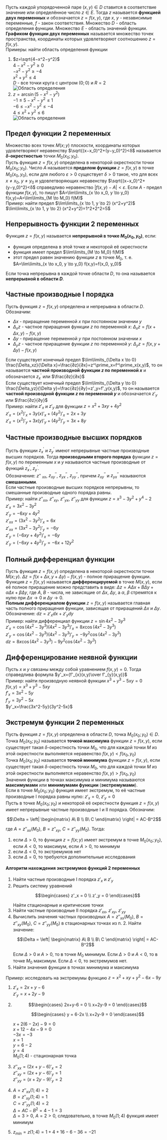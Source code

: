 Пусть каждой упорядоченной паре $(x,y)\in D$ ставится в соответствие значение или определённое число $z \in E$. Тогда $z$ называется **функцией двух переменных** и обозначается $z=f(x,y)$, где $x$, $y$ - независимые переменные, $f$ - закон соответствия. Множество $D$ - область определения функции. Множество $E$ - область значений функции.  
**Графиком функции двух переменных** называется множество точек пространства, координаты которых удовлетворяют соотношению $z=f(x,y)$.  
Примеры: найти область определения функции  
1) $z=\sqrt{4−x^2−y^2}$  
	$4−x^2−y^2 \geq 0$  
	$−x^2−y^2 \geq -4$  
	$x^2+y^2 \leq 4$  
	$D$ - все точки круга с центром $(0;0)$ и $R=2$  
	![Область определения](../Pictures/07_01.%20Область%20определения.png)
2) $z=\arcsin(5-x^2-y^2)$  
	$-1 \leq 5-x^2-y^2 \leq 1$  
	$-6 \leq -x^2-y^2 \leq -4$  
	$4 \leq x^2+y^2 \leq 6$  
	![Область определения](../Pictures/07_02.%20Область%20определения.png)
## Предел функции 2 переменных
Множество всех точек $M(x;y)$ плоскости, координаты которых удовлетворяют неравенству $\sqrt{(x−x_0)^2+(y−y_0)^2}<δ$ называется **$δ$-окрестностью** точки $M_0(x_0; y_0)$.  
Пусть функция $z=f(x,y)$ определена в некоторой окрестности точки $M_0(x_0;y_0)$. Число $A$ называется **пределом функции** $z=f(x,y)$ в точке $M_0(x_0,y_0)$, если для любого $ε>0$ существует $δ>0$ такое, что для всех $x≠x_0$, $y≠y_0$ и удовлетворяющих неравенству $\sqrt{(x−x_0)^2+(y−y_0)^2}<δ$ справедливо неравенство $|f(x,y)−A|<ε$. Если $A$ - предел функции $f(x,y)$, то пишут $A=\lim\limits_{x \to x_0, y \to y_0} f(x,y)=A=\lim\limits_{M \to M_0} f(M)$  
Пример: найти предел $\lim\limits_{x \to 1, y \to 2} (x^2+y^2)$  
$\lim\limits_{x \to 1, y \to 2} (x^2+y^2)=1^2+2^2=5$  
## Непрерывность функции 2 переменных
Функция $z=f(x,y)$ называется **непрерывной в точке $M_0(x_0,y_0)$**, если:
- функция определена в этой точке и некоторой её окрестности
- функция имеет предел $\lim\limits_{M \to M_0} f(M)$
- этот предел равен значению функции $z$ в точке $M_0$, т. е. $A=\lim\limits_{x \to x_0, y \to y_0} f(x,y)=f(x_0, y_0)$
  
Если точка непрерывна в каждой точке области $D$, то она называется **непрерывной в области $D$**.  
## Частные производные I порядка
Пусть функция $z=f(x,y)$ определена и непрерывна в области $D$. Обозначим: 
- $\Delta x$ - приращение переменной $x$ при постоянном значении $y$
- $\Delta_xz$ - частное приращения функции $z$ по переменной $x$: $\Delta_xz=f(x+Δx,y)−f(x,y)$
- $\Delta y$ - приращение переменной $y$ при постоянном значении $x$
- $\Delta_yz$ - частное приращение функции $z$ по переменной $y$: $\Delta_yz=f(x,y+\Delta y)−f(x,y)$
  
Если существует конечный предел $\lim\limits_{\Delta x \to 0} \frac{\Delta_xz}{\Delta x}=\frac{∂z}{∂x}=z^\prime_x=f^\prime_x(x,y)$, то он называется **частной производной функции $z$ по переменной $x$** и обозначается $z^\prime_x$ или $\frac{∂z}{∂x}$  
Если существует конечный предел $\lim\limits_{\Delta y \to 0} \frac{\Delta_yz}{\Delta y}=\frac{∂z}{∂y}=z'_y=f'_y(x,y)$, то он называется **частной производной функции $z$ по переменной $y$** и обозначается $z'_y$ или $\frac{∂z}{∂y}$  
Пример: найти $z'_x$ и $z'_y$ для функции $z=x^2+3xy+4y^2$  
$z'_x=(x^2)'_x+3y(x)'_x+(4y^2)'_x=2x+3y$  
$z'_x=(x^2)'_y+3x(y)'_y+(4y^2)'_y=3x+8y$  
## Частные производные высших порядков
Пусть функции $z^\prime_x$ и $z^\prime_y$ имеют непрерывные частные производные высших порядков. Тогда **производными второго порядка** функции $z=f(x,y)$ по переменным $x$ и $y$ называются частные производные от функций $z^\prime_x$, $z^\prime_y$.  
Обозначение: $z''$ $_{xx}$, $z^{\prime\prime}_{xy}$, $z^{\prime\prime}_{yx}$, $z^{\prime\prime}_{yy}$, причем $z^{\prime\prime}_{xy}$ и $z^{\prime\prime}_{yx}$ называются **смешанными**.  
Если частные производные высших порядков непрерывны, то смешанные производные одного порядка равны.  
Пример: найти $z''_{xx}$, $z''_{xy}$, $z''_{yx}$, $z''_{yy}$ для функции $z=x^3-3y^2+y^4-2$  
$z'_x=3x^2-3y^2$  
$z'_y=-6xy+4y^2$  
$z'_{xx}=(3x^2-3y^2)'_x=6x$  
$z'_{xx}=(3x^2-3y^2)'_y=-6y$  
$z'_y=(-6xy+4y^2)'_x=-6y$  
$z'_y=(-6xy+4y^2)'_y=-6x+12y^2$  
## Полный дифференциал функции
Пусть функция $z=f(x,y)$ определена в некоторой окрестности точки $M(x;y)$. $\Delta z = f(x+\Delta x, y+\Delta y)-f(x,y)$ - полное приращение функции.  
Функция $z=f(x,y)$ называется **дифференцируемой** в точке $M(x,y)$, если её полное приращение можно представить в виде: $\Delta z = A\Delta x+B\Delta y + \alpha\Delta x + \beta\Delta y$, где $A$, $B$ - числа, не зависящие от $\Delta x$, $\Delta y$, а $α$, $β$ стремятся к нулю при $\Delta x→0$ и $\Delta y→0$.  
**Полным дифференциалом функции** $z=f(x,y)$ называется главная часть полного приращения функции, зависящая от приращений $\Delta x$ и $\Delta y$.  
Обозначение: $dz=z'_xdx+z'_ydy$  
Пример: найти дифференциал функции $z=\sin{4x^2-3y^3}$  
$z'_x=\cos{(4x^2-3y^3)}(4x^2-3y^3)'_x=8x\cos{(4x^2-3y^3)}$  
$z'_y=\cos{(4x^2-3y^3)}(4x^2-3y^3)'_y=-9y^2\cos{(4x^2-3y^3)}$  
$dz=8x\cos{(4x^2-3y^3)}-9y^2\cos{(4x^2-3y^3)}$  
## Дифференцирование неявной функции
Пусть $x$ и $y$ связаны между собой уравнением $f(x,y)=0$. Тогда справедлива формула $y'_x={f'_{x}(x,y)\over f'_{y}(x,y)}$  
Пример: найти производную неявной функции $x^3+y^3-5xy=0$  
$f(x,y)=x^3+y^3-5xy$  
$f'_x=3x^2-5y$  
$f'_y=3y^2-5x$  
$y'_x=\frac{3x^2-5y}{3y^2-5x}$
## Экстремум функции 2 переменных
Пусть функция $z=f(x,y)$ определена в области $D$, точка $M_0(x_0; y_0) \in D$.  
Точка $M_0(x_0;y_0)$ называется **точкой максимума** функции $z=f(x,y)$, если существует такая $δ$-окрестность точки $M_0$, что для каждой точки $M$ из этой окрестности выполняется неравенство $f(x,y)<f(x_0,y_0)$  
Точка $M_0(x_0;y_0)$ называется **точкой минимума** функции $z=f(x,y)$, если существует такая $δ$-окрестность точки $M_0$, что для каждой точки $M$ из этой окрестности выполняется неравенство $f(x,y)>f(x_0,y_0)$  
Значения функции в точках максимума и минимума называются **максимумами** или **минимумами функции** (**экстремумами**).  
Если в точке $M_0(x_0;y_0)$ функция имеет экстремум, то её частные производные I порядка равны нулю: $z'_x=0$, $z'_y=0$  
Пусть в точке $M_0(x_0;y_0)$ и некоторой её окрестности функция $z=f(x,y)$ имеет непрерывные частные производные I и II порядка. Обозначим:  
```math
\Delta = 
\left|
	\begin{matrix}
	A\ B \\
	B\ C
	\end{matrix} 
\right|
= AC-B^2
```
где $A=z''_{xx}(M_0)$, $B=z''_{xy}$, $C=z''_{yy}(M_0)$. Тогда:
1) если $\Delta>0$, то функция $z=f(x;y)$ имеет экстремум в точке $M_0(x_0;y_0)$, если $A<0$, то максимум, если $A>0$, то минимум
2) если $\Delta<0$, то экстремумов нет
3) если $\Delta=0$, то требуются дополнительные исследования
#### Алгоритм нахождения экстремумов функций 2 переменных
1) Найти частные производные I порядка $z'_x$ и $z'_y$
2) Решить систему уравнений
	```math
	\begin{cases}
	    z'_x = 0 \\
	    z'_y = 0
	\end{cases}
	```
	Найти стационарные и критические точки
3) Найти частные производные II порядка $z'_{xx}$, $z'_{xy}$, $z'_{yy}$
4) Вычислить значения частных производных $A=z''_{xx}(M_0)$, $B=z''_{xy}(M_0)$, $C=z''_{yy}(M_0)$ в стационарных точках из п. 2. Найти значение: 
	```math
	\Delta = 
	\left|
		\begin{matrix}
		A\ B \\
		B\ C
		\end{matrix} 
	\right|
	= AC-B^2
	```
	Если $\Delta>0$ и $A>0$, то в точке $M_0$ минимум. Если $\Delta>0$ и $A<0$, то в точке $M_0$ максимум. Если $\Delta<0$, то экстремумов нет. 
5) Найти значения функции в точках минимума и максимума
  
Пример: исследовать на экстремумы функцию $z=x^2+xy+y^2-6x-9y$  
1) $z'_x=2x+y-6$  
	$z'_y=x+2y-9$
2) 
	```math
	\begin{cases}
	    2x+y-6 = 0 \\
	    x+2y-9 = 0
	\end{cases}
	```
	  
	```math
	\begin{cases}
	    y = 6-2x \\
	    x+2y-9 = 0
	\end{cases}
	```
	$x+2(6-2x)-9=0$  
	$x+12-4x-9=0$  
	$-3x=-3$  
	$x=1$  
	$y=6-2$  
	$y=4$  
	$M_0(1;4)$ - стационарная точка
3) $z''_{xx}=(2x+y-6)'_x=2$  
	$z''_{xy}=(2x+y-6)'_y=1$  
	$z''_{yy}=(x+2y-9)'_y=2$  
4) $A=z''_{xx}(1;4)=2$  
	$B=z''_{xy}(1;4)=1$  
	$C=z''_{yy}(1;4)=2$  
	$\Delta=AC-B^2=4-1=3$  
	$\Delta=3>0$, $A=2>0$, следовательно, в точке $M_0(1;4)$ функция имеет минимум
5) $z_{min}=z(1;4)=1+4+16-6-36=-21$
